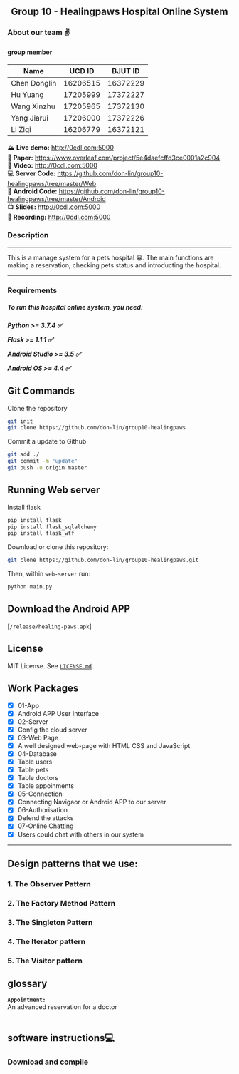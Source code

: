 ## <center>Group 10 - Healingpaws Hospital Online System</center>
### About our team &#x270C;
#### group member

| Name         | UCD ID | BJUT ID |
| ------------ | ------ | ------- |
| Chen Donglin |16206515|16372229 |
| Hu Yuang     |17205999|17372227 |
| Wang Xinzhu  |17205965|17372130 |
| Yang Jiarui  |17206000|17372226 |
| Li Ziqi      |16206779|16372121 |

🏔️ **Live demo:** http://0cdl.com:5000 <br>
📘 **Paper:** https://www.overleaf.com/project/5e4daefcffd3ce0001a2c904 <br>
🎥 **Video:** http://0cdl.com:5000 <br>
💻 **Server Code:** https://github.com/don-lin/group10-healingpaws/tree/master/Web <br>
📱 **Android Code:** https://github.com/don-lin/group10-healingpaws/tree/master/Android <br>
📺 **Slides:** http://0cdl.com:5000 <br>
🎤 **Recording:** http://0cdl.com:5000 <br>


### Description

<hr>
This is a manage system for a pets hospital &#x1f600;. The main functions are making a reservation, checking pets status and introducting the hospital.
<hr>
<h3>Requirements</h3>
<h5>To run this hospital online system, you need:<h5>
<p>Python >= 3.7.4  &#x2705;</p>
<p>Flask >= 1.1.1  &#x2705;</p>
<p>Android Studio >= 3.5  &#x2705;</p>
<p>Android OS >= 4.4  &#x2705;</p>

## Git Commands
  
Clone the repository
```bash
git init
git clone https://github.com/don-lin/group10-healingpaws
```

Commit a update to Github

```bash
git add ./
git commit -m "update"
git push -u origin master
```

## Running Web server

Install flask
```bash
pip install flask
pip install flask_sqlalchemy
pip install flask_wtf
```

Download or clone this repository:

```bash
git clone https://github.com/don-lin/group10-healingpaws.git
```

Then, within `web-server` run:

```bash
python main.py
```

## Download the Android APP
[`/release/healing-paws.apk`]




## License

MIT License. See [`LICENSE.md`](LICENSE.md).

## Work Packages
- [x]  01-App
  - [x] Android APP User Interface
- [x]  02-Server
  - [x] Config the cloud server
- [x]  03-Web Page
  - [x] A well designed web-page with HTML CSS and JavaScript
- [x]  04-Database
  - [x] Table users
  - [x] Table pets
  - [x] Table doctors
  - [x] Table appoinments  
- [x]  05-Connection
  - [x] Connecting Navigaor or Android APP to our server
- [x]  06-Authorisation
  - [x] Defend the attacks
- [x]  07-Online Chatting
  - [x] Users could chat with others in our system

<hr>
<h2>Design patterns  that we use:</h2>
<h3>1. The Observer Pattern</h3>

<h3>2. The Factory Method Pattern</h3>

<h3>3. The Singleton Pattern</h3>

<h3>4. The Iterator pattern</h3>

<h3>5. The Visitor pattern</h3>

<h2>glossary</h2>

<strong>`Appointment:`</strong><br> An advanced reservation for a doctor<br><br>

<h2>software instructions&#x1F4BB;</h2>
<h3>Download and compile</h3>
